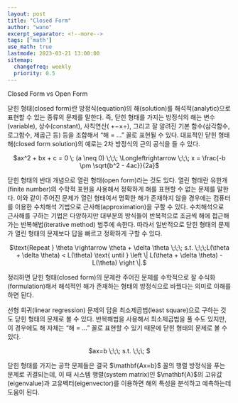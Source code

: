 ```yaml
---
layout: post
title: "Closed Form"
author: "wano"
excerpt_separator: <!--more-->
tags: ['math']
use_math: true
lastmode: 2023-03-21 13:00:00
sitemap:
  changefreq: weekly
  priority: 0.5
---
```


Closed Form vs Open Form<!--more-->

닫힌 형태(closed form)란 방정식(equation)의 해(solution)를 해석적(analytic)으로 표현할 수 있는 종류의 문제를 말한다. 즉, 닫힌 형태를 가지는 방정식의 해는 변수(variable), 상수(constant), 사칙연산( +−×÷), 그리고 잘 알려진 기본 함수(삼각함수, 로그함수, 제곱근 등) 등을 조합해서 “해 = …” 꼴로 표현될 수 있다. 대표적인 닫힌 형태 해(closed form solution)의 예로는 2차 방정식의 근의 공식을 들 수 있다.

<p style="text-align: center;">$ax^2 + bx + c = 0 \; (a \neq 0) \;\;\; \Longleftrightarrow \;\;\; x = \frac{-b \pm \sqrt{b^2 - 4ac}}{2a}$</p>


닫힌 형태의 반대 개념으로 열린 형태(open form)라는 것도 있다. 열린 형태란 유한개(finite number)의 수학적 표현을 사용해서 정확하게 해를 표현할 수 없는 문제를 말한다. 이와 같이 주어진 문제가 열린 형태여서 명확한 해가 존재하지 않을 경우에는 컴퓨터를 이용한 수치해석 기법으로 근사해(approximation)을 구할 수 있다. 수치해석으로 근사해를 구하는 기법은 다양하지만 대부분의 방식들이 반복적으로 조금씩 해에 접근해 가는 반복해법(iterative method) 범주에 속한다. 따라서 일반적으로 닫힌 형태의 문제가 열린 형태의 문제보다 답을 빠르고 정확하게 구할 수 있다.

<p style="text-align: center;">$\text{Repeat } \theta \rightarrow \theta + \delta \theta \;\;\; s.t. \;\;\;L(\theta + \delta \theta) < L(\theta) \text{ until } \left \| L(\theta + \delta \theta) - L(\theta) \right \|.$</p>


정리하면 닫힌 형태(closed form)의 문제란 주어진 문제를 수학적으로 잘 수식화(formulation)해서 해석적인 해가 존재하는 형태의 방정식으로 바꿨다는 의미로 이해를 하면 된다.

선형 회귀(linear regression) 문제의 답을 최소제곱법(least square)으로 구하는 것도 닫힌 형태의 문제로 볼 수 있다. 반복해법을 사용해서 최소제곱법을 풀 수도 있지만, 이 경우에도 해 자체는 “해 = …” 꼴로 표현할 수 있기 때문에 닫힌 형태의 문제로 볼 수 있다.

<p style="text-align: center;">$ax=b \;\;\; s.t. \;\;\; $</p>
닫힌 형태를 가지는 공학 문제들은 결국 $\mathbf{Ax=b}$ 꼴의 행렬 방정식을 푸는 문제로 귀결되는데, 이 때 시스템 행렬(system matrix)인 $\mathbf{A}$의 고유값(eigenvalue)과 고유벡터(eigenvector)를 이용하면 해의 특성을 분석하고 예측하는데 도움이 된다.

